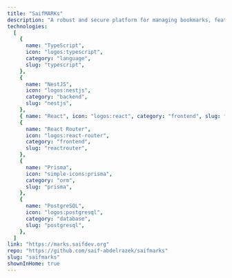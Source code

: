 ```yaml
---
title: "SaifMARKs"
description: "A robust and secure platform for managing bookmarks, featuring modern authentication, bot integration, and advanced rate limiting."
technologies:
  [
    {
      name: "TypeScript",
      icon: "logos:typescript",
      category: "language",
      slug: "typescript",
    },
    {
      name: "NestJS",
      icon: "logos:nestjs",
      category: "backend",
      slug: "nestjs",
    },
    { name: "React", icon: "logos:react", category: "frontend", slug: "react" },
    {
      name: "React Router",
      icon: "logos:react-router",
      category: "frontend",
      slug: "reactrouter",
    },
    {
      name: "Prisma",
      icon: "simple-icons:prisma",
      category: "orm",
      slug: "prisma",
    },
    {
      name: "PostgreSQL",
      icon: "logos:postgresql",
      category: "database",
      slug: "postgresql",
    },
  ]
link: "https://marks.saifdev.org"
repo: "https://github.com/saif-abdelrazek/saifmarks"
slug: "saifmarks"
shownInHome: true
---
```

